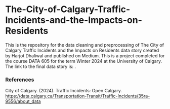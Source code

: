 # The-City-of-Calgary-Traffic-Incidents-and-the-Impacts-on-Residents

This is the repository for the data cleaning and preprocessing of The City of Calgary Traffic Incidents and the Impacts on Residents data story created by Harjot Dhaliwal and published on Medium. This is a project completed for the course DATA 605 for the term Winter 2024 at the University of Calgary. The link to the final data story is: .

### References

City of Calgary. (2024). Traffic Incidents: Open Calgary. https://data.calgary.ca/Transportation-Transit/Traffic-Incidents/35ra-9556/about_data
